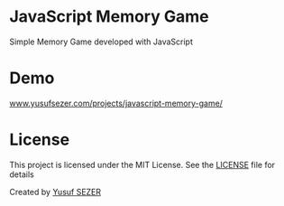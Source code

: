 # JavaScript Memory Game
Simple Memory Game developed with JavaScript

# Demo
www.yusufsezer.com/projects/javascript-memory-game/

# License
This project is licensed under the MIT License. See the [LICENSE](LICENSE) file for details

Created by [Yusuf SEZER](http://www.yusufsezer.com)